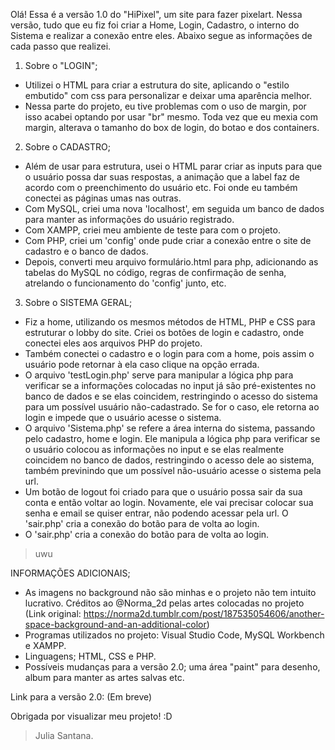 Olá!
Essa é a versão 1.0 do "HiPixel", um site para fazer pixelart. Nessa versão, tudo que eu fiz foi criar a Home, Login, Cadastro, o interno do Sistema e realizar a conexão entre eles.
Abaixo segue as informações de cada passo que realizei.
1. Sobre o "LOGIN";
- Utilizei o HTML para criar a estrutura do site, aplicando o "estilo embutido" com css para personalizar e deixar uma aparência melhor.
- Nessa parte do projeto, eu tive problemas com o uso de margin, por isso acabei optando por usar "br" mesmo. Toda vez que eu mexia com margin, alterava o tamanho do box de login, do botao e dos containers.

2. Sobre o CADASTRO;
- Além de usar para estrutura, usei o HTML parar criar as inputs para que o usuário possa dar suas respostas, a animação que a label faz de acordo com o preenchimento do usuário etc. Foi onde eu também conectei as páginas umas nas outras.
- Com MySQL, criei uma nova 'localhost', em seguida um banco de dados para manter as informações do usuário registrado.
- Com XAMPP, criei meu ambiente de teste para com o projeto.
- Com PHP, criei um 'config' onde pude criar a conexão entre o site de cadastro e o banco de dados.
- Depois, converti meu arquivo formulário.html para php, adicionando as tabelas do MySQL no código, regras de confirmação de senha, atrelando o funcionamento do 'config' junto, etc.


3. Sobre o SISTEMA GERAL;
- Fiz a home, utilizando os mesmos métodos de HTML, PHP e CSS para estruturar o lobby do site. Criei os botões de login e cadastro, onde conectei eles aos arquivos PHP do projeto.
- Também conectei o cadastro e o login para com a home, pois assim o usuário pode retornar à ela caso clique na opção errada.
- O arquivo 'testLogin.php' serve para manipular a lógica php para verificar se a informações colocadas no input já são pré-existentes no banco de dados e se elas coincidem, restringindo o acesso do sistema para um possível usuário não-cadastrado. Se for o caso, ele retorna ao login e impede que o usuário acesse o sistema.
- O arquivo 'Sistema.php' se refere a área interna do sistema, passando pelo cadastro, home e login. Ele manipula a lógica php para verificar se o usuário colocou as informações no input e se elas realmente coincidem no banco de dados, restringindo o acesso dele ao sistema, também previnindo que um possível não-usuário acesse o sistema pela url.
- Um botão de logout foi criado para que o usuário possa sair da sua conta e então voltar ao login. Novamente, ele vai precisar colocar sua senha e email se quiser entrar, não podendo acessar pela url. O 'sair.php' cria a conexão do botão para de volta ao login.
- O 'sair.php' cria a conexão do botão para de volta ao login.
>uwu
>
INFORMAÇÕES ADICIONAIS;

- As imagens no background não são minhas e o projeto não tem intuito lucrativo. Créditos ao @Norma_2d pelas artes colocadas no projeto (Link original: https://norma2d.tumblr.com/post/187535054606/another-space-background-and-an-additional-color)
- Programas utilizados no projeto: Visual Studio Code, MySQL Workbench e XAMPP.
- Linguagens; HTML, CSS e PHP.
- Possíveis mudanças para a versão 2.0; uma área "paint" para desenho, album para manter as artes salvas etc.

Link para a versão 2.0: (Em breve)

Obrigada por visualizar meu projeto! :D
> Julia Santana.
